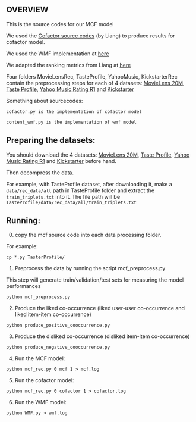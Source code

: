 OVERVIEW
--------
This is the source codes for our MCF model

We used the [Cofactor source codes](https://github.com/dawenl/cofactor) (by Liang) to produce results for cofactor model.

We used the WMF implementation at [here](https://github.com/dawenl/cofactor/blob/master/src/content_wmf.py)

We adapted the ranking metrics from Liang at [here](https://github.com/dawenl/cofactor)

Four folders MovieLensRec, TasteProfile, YahooMusic, KickstarterRec contain the preprocessing steps for each of 4 datasets: 
[MovieLens 20M](https://grouplens.org/datasets/movielens/20m/), 
[Taste Profile](https://labrosa.ee.columbia.edu/millionsong/tasteprofile), 
[Yahoo Music Rating R1](https://webscope.sandbox.yahoo.com/catalog.php?datatype=r&did=1) and 
[Kickstarter]()

Something about sourcecodes:
```
cofactor.py is the implementation of cofactor model
```

```
content_wmf.py is the implementation of wmf model
```

Preparing the datasets:
-----------------------

You should download the 4 datasets: [MovieLens 20M](https://grouplens.org/datasets/movielens/20m/), [Taste Profile](https://labrosa.ee.columbia.edu/millionsong/tasteprofile), [Yahoo Music Rating R1](https://webscope.sandbox.yahoo.com/catalog.php?datatype=r&did=1) and [Kickstarter](https://drive.google.com/drive/folders/0B7caFrTiN5gMbkRGQnZ6R1BzQ0E?usp=sharing) before hand.

Then decompress the data.

For example, with TasteProfile dataset, after downloading it, make a `data/rec_data/all` path in TasteProfile folder and extract the `train_triplets.txt` into it.
The file path will be `TasteProfile/data/rec_data/all/train_triplets.txt`

Running:
------------------------------------------
0. copy the mcf source code into each data processing folder.

For example:
```
cp *.py TasterProfile/
```

1. Preprocess the data by running the script mcf_preprocess.py

This step will generate train/validation/test sets for measuring the model performances
```
python mcf_preprocess.py
```

2. Produce the liked co-occurrence (liked user-user co-occurrence and liked item-item co-occurrence)
```
python produce_positive_cooccurrence.py
```

3. Produce the disliked co-occurrence (disliked item-item co-occurrence)
```
python produce_negative_cooccurrence.py
```

4. Run the MCF model:
```
python mcf_rec.py 0 mcf 1 > mcf.log
```

5. Run the cofactor model:
```
python mcf_rec.py 0 cofactor 1 > cofactor.log
```

6. Run the WMF model:
```
python WMF.py > wmf.log
```
